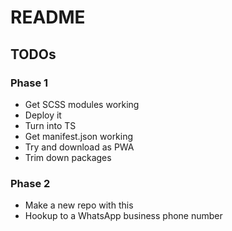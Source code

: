 # README

## TODOs

### Phase 1

* Get SCSS modules working
* Deploy it
* Turn into TS
* Get manifest.json working
* Try and download as PWA
* Trim down packages

### Phase 2

* Make a new repo with this
* Hookup to a WhatsApp business phone number
